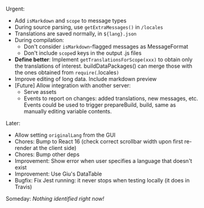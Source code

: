Urgent:

* Add `isMarkdown` and `scope` to message types
* During source parsing, use `getExtraMessages()` in `/locales`
* Translations are saved normally, in `${lang}.json`
* During compilation:
    * Don't consider `isMarkdown`-flagged messages as MessageFormat
    * Don't include `scope`d keys in the output .js files
* **Define better**: Implement `getTranslationsForScope(xxx)` to obtain only the translations of interest. buildDataPackages() can merge those with the ones obtained from `require(`.locales`)`
* Improve editing of long data. Include markdown preview
* [Future] Allow integration with another server:
    * Serve assets
    * Events to report on changes: added translations, new messages, etc. Events could be used to trigger prepareBuild, build, same as manually editing variable contents.

Later:

* Allow setting `originalLang` from the GUI
* Chores: Bump to React 16 (check correct scrollbar width upon first re-render at the client side)
* Chores: Bump other deps
* Improvement: Show error when user specifies a language that doesn't exist
* Improvement: Use Giu's DataTable
* Bugfix: Fix Jest running: it never stops when testing locally (it does in Travis)

Someday: *Nothing identified right now!*
